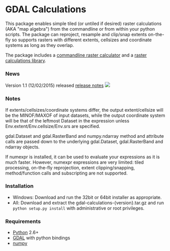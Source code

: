 # GDAL Calculations #

This package enables simple tiled (or untiled if desired) raster calculations (AKA "map algebra") from the commandline or from within your python scripts. The package can reproject, resample and clip/snap extents on-the-fly so supports rasters with different extents, cellsizes and coordinate systems as long as they overlap.

The package includes a [commandline raster calculator](CommandlineCalculator.md) and a [raster calculations library](CalculationsLibrary.md).

### News ###
Version 1.1 (12/02/2015) released [release notes](http://goo.gl/NGSVlR) [![](https://api.bintray.com/packages/lukepinnerau/generic/gdal-calculations/images/download.svg)](http://goo.gl/MsMXj4)

### Notes ###
If extents/cellsizes/coordinate systems differ, the output extent/cellsize will be the MINOF/MAXOF of input datasets, while the output coordinate system will be that of the leftmost Dataset in the expression unless Env.extent/Env.cellsize/Env.srs are specified.

gdal.Dataset and gdal.RasterBand and numpy.ndarray method and attribute calls are passed down to the underlying gdal.Dataset, gdal.RasterBand and ndarray objects.

If numexpr is installed, it can be used to evaluate your expressions as it is much faster.  However, numexpr expressions are very limited: tiled processing, on-the-fly reprojection, extent clipping/snapping, method/function calls and subscripting are not supported.

### Installation ###

  * Windows: Download and run the 32bit or 64bit installer as appropriate.
  * All: Download and extract the gdal-calculations-{version}.tar.gz and run `python setup.py install` with administrative or root privileges.

### Requirements ###

  * [Python](http://www.python.org) 2.6+
  * [GDAL](http://www.gdal.org) with python bindings
  * [numpy](http://www.numpy.org)